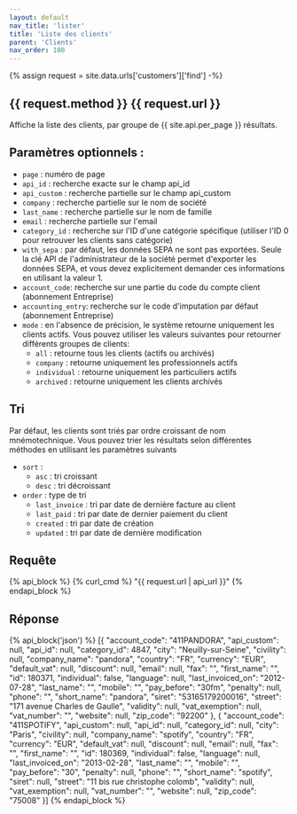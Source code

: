 ```yaml
---
layout: default
nav_title: 'lister'
title: 'Liste des clients'
parent: 'Clients'
nav_order: 100
---
```

{% assign request = site.data.urls['customers']['find'] -%}
## {{ request.method }} {{ request.url }}

Affiche la liste des clients, par groupe de {{ site.api.per_page }} résultats.

## Paramètres optionnels :

* `page` : numéro de page
* `api_id` : recherche exacte sur le champ api_id
* `api_custom` : recherche partielle sur le champ api_custom
* `company` : recherche partielle sur le nom de société
* `last_name` : recherche partielle sur le nom de famille
* `email` : recherche partielle sur l'email
* `category_id` : recherche sur l'ID d'une catégorie spécifique (utiliser l'ID 0 pour retrouver les clients sans catégorie)
* `with_sepa` : par défaut, les données SEPA ne sont pas exportées. Seule la clé API de l'administrateur de la société permet d'exporter les données SEPA, et vous devez explicitement demander ces informations en utilisant la valeur 1.
* `account_code`: recherche sur une partie du code du compte client (abonnement Entreprise)
* `accounting_entry`: recherche sur le code d'imputation par défaut (abonnement Entreprise)
* `mode` : en l'absence de précision, le système retourne uniquement les clients actifs. Vous pouvez utiliser les valeurs suivantes pour retourner différents groupes de clients:
    - `all` : retourne tous les clients (actifs ou archivés)
    - `company` : retourne uniquement les professionnels actifs
    - `individual` : retourne uniquement les particuliers actifs
    - `archived` : retourne uniquement les clients archivés

## Tri

Par défaut, les clients sont triés par ordre croissant de nom mnémotechnique.
Vous pouvez trier les résultats selon différentes méthodes en utilisant les paramètres suivants
* `sort` :
    - `asc` : tri croissant
    - `desc` : tri décroissant
* `order` : type de tri
    - `last_invoice` : tri par date de dernière facture au client
    - `last_paid` : tri par date de dernier paiement du client
    - `created` : tri par date de création
    - `updated` : tri par date de dernière modification


## Requête

{% api_block %}
  {% curl_cmd %} "{{ request.url | api_url }}"
{% endapi_block %}

## Réponse

{% api_block('json') %}
[{
  "account_code": "411PANDORA",
  "api_custom": null,
  "api_id": null,
  "category_id": 4847,
  "city": "Neuilly-sur-Seine",
  "civility": null,
  "company_name": "pandora",
  "country": "FR",
  "currency": "EUR",
  "default_vat": null,
  "discount": null,
  "email": null,
  "fax": "",
  "first_name": "",
  "id": 180371,
  "individual": false,
  "language": null,
  "last_invoiced_on": "2012-07-28",
  "last_name": "",
  "mobile": "",
  "pay_before": "30fm",
  "penalty": null,
  "phone": "",
  "short_name": "pandora",
  "siret": "53165179200016",
  "street": "171 avenue Charles de Gaulle",
  "validity": null,
  "vat_exemption": null,
  "vat_number": "",
  "website": null,
  "zip_code": "92200"
}, {
  "account_code": "411SPOTIFY",
  "api_custom": null,
  "api_id": null,
  "category_id": null,
  "city": "Paris",
  "civility": null,
  "company_name": "spotify",
  "country": "FR",
  "currency": "EUR",
  "default_vat": null,
  "discount": null,
  "email": null,
  "fax": "",
  "first_name": "",
  "id": 180369,
  "individual": false,
  "language": null,
  "last_invoiced_on": "2013-02-28",
  "last_name": "",
  "mobile": "",
  "pay_before": "30",
  "penalty": null,
  "phone": "",
  "short_name": "spotify",
  "siret": null,
  "street": "11 bis rue christophe colomb",
  "validity": null,
  "vat_exemption": null,
  "vat_number": "",
  "website": null,
  "zip_code": "75008"
}]
{% endapi_block %}
